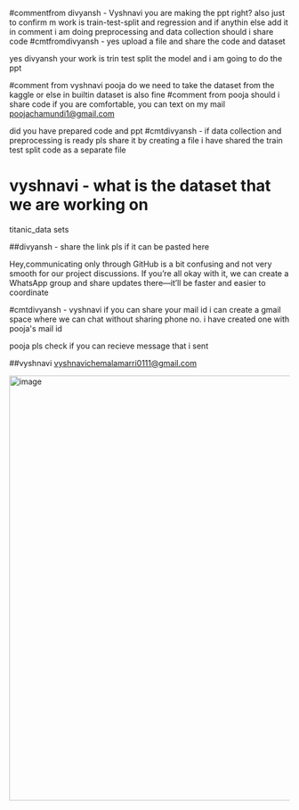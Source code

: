
#commentfrom divyansh - Vyshnavi you are making the ppt right? also just to confirm m work is train-test-split and regression and if anythin else add it in comment 
 i am doing preprocessing and data collection 
should i share code 
#cmtfromdivyansh - yes upload a file and share the code and dataset 



yes divyansh your work is trin test split the model 
and i am going to do the ppt


#comment from vyshnavi pooja do we need to take the dataset from the kaggle or else in builtin dataset is also fine
#comment from  pooja should i share code
if you are comfortable, you can text on my mail poojachamundi1@gmail.com

did you have prepared code and ppt 
#cmtdivyansh - if data collection and preprocessing is ready pls share it by creating a file 
i have shared the train test split code as a separate file


# vyshnavi - what is the dataset that we are working on
titanic_data sets

##divyansh - share the link pls if it can be pasted here

Hey,communicating only through GitHub is a bit confusing and not very smooth for our project discussions. If you’re all okay with it, we can create a WhatsApp group and share updates there—it’ll be faster and easier to coordinate

#cmtdivyansh - vyshnavi if you can share your mail id i can create a gmail space where we can chat without sharing phone no.
i have created one with pooja's mail id

pooja pls check if you can recieve message that i sent

##vyshnavi vyshnavichemalamarri0111@gmail.com

<img width="1242" height="763" alt="image" src="https://github.com/user-attachments/assets/3e8bf7d8-3b0f-4891-a5e4-5ad60ec1dcc2" />

